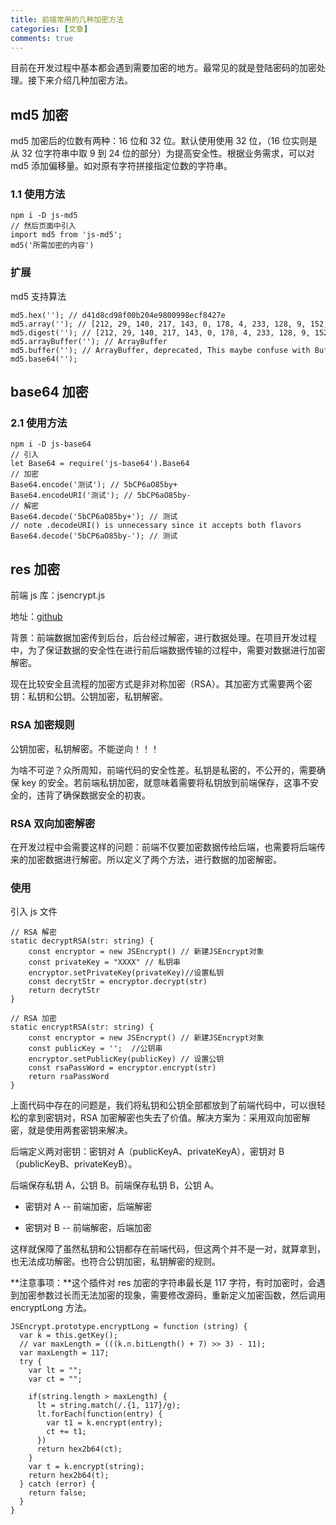 ```yaml
---
title: 前端常用的几种加密方法
categories: [文章]
comments: true
---
```


目前在开发过程中基本都会遇到需要加密的地方。最常见的就是登陆密码的加密处理。接下来介绍几种加密方法。

## md5 加密

md5 加密后的位数有两种：16 位和 32 位。默认使用使用 32 位，（16 位实则是从 32 位字符串中取 9 到 24 位的部分）为提高安全性。根据业务需求，可以对 md5 添加偏移量。如对原有字符拼接指定位数的字符串。

### 1.1 使用方法

```
npm i -D js-md5
// 然后页面中引入
import md5 from 'js-md5';
md5('所需加密的内容')
```

### 扩展

md5 支持算法

```
md5.hex(''); // d41d8cd98f00b204e9800998ecf8427e
md5.array(''); // [212, 29, 140, 217, 143, 0, 178, 4, 233, 128, 9, 152, 236, 248, 66, 126]
md5.digest(''); // [212, 29, 140, 217, 143, 0, 178, 4, 233, 128, 9, 152, 236, 248, 66, 126]
md5.arrayBuffer(''); // ArrayBuffer
md5.buffer(''); // ArrayBuffer, deprecated, This maybe confuse with Buffer in node.js. Please use arrayBuffer instead.
md5.base64(''); 
```

## base64 加密

### 2.1 使用方法

```
npm i -D js-base64
// 引入
let Base64 = require('js-base64').Base64
// 加密
Base64.encode('测试'); // 5bCP6aO85by+
Base64.encodeURI('测试'); // 5bCP6aO85by-
// 解密
Base64.decode('5bCP6aO85by+'); // 测试
// note .decodeURI() is unnecessary since it accepts both flavors
Base64.decode('5bCP6aO85by-'); // 测试
```

## res 加密

前端 js 库：jsencrypt.js

地址：[github](https://github.com/travist/jsencrypt/tree/master/bin)

背景：前端数据加密传到后台，后台经过解密，进行数据处理。在项目开发过程中，为了保证数据的安全性在进行前后端数据传输的过程中，需要对数据进行加密解密。

现在比较安全且流程的加密方式是非对称加密（RSA）。其加密方式需要两个密钥：私钥和公钥。公钥加密，私钥解密。

### RSA 加密规则

公钥加密，私钥解密。不能逆向！！！

为啥不可逆？众所周知，前端代码的安全性差。私钥是私密的，不公开的，需要确保 key 的安全。若前端私钥加密，就意味着需要将私钥放到前端保存，这事不安全的，违背了确保数据安全的初衷。

### RSA 双向加密解密

在开发过程中会需要这样的问题：前端不仅要加密数据传给后端，也需要将后端传来的加密数据进行解密。所以定义了两个方法，进行数据的加密解密。

### 使用

引入 js 文件

```
// RSA 解密
static decryptRSA(str: string) {
    const encryptor = new JSEncrypt() // 新建JSEncrypt对象
    const privateKey = "XXXX" // 私钥串
    encryptor.setPrivateKey(privateKey)//设置私钥
    const decrytStr = encryptor.decrypt(str)
    return decrytStr
}

// RSA 加密
static encryptRSA(str: string) {
    const encryptor = new JSEncrypt() // 新建JSEncrypt对象
    const publicKey = '';  //公钥串
    encryptor.setPublicKey(publicKey) // 设置公钥
    const rsaPassWord = encryptor.encrypt(str)
    return rsaPassWord
}
```

上面代码中存在的问题是，我们将私钥和公钥全部都放到了前端代码中，可以很轻松的拿到密钥对，RSA 加密解密也失去了价值。解决方案为：采用双向加密解密，就是使用两套密钥来解决。

后端定义两对密钥：密钥对 A（publicKeyA、privateKeyA），密钥对 B（publicKeyB、privateKeyB）。

后端保存私钥 A，公钥 B。前端保存私钥 B，公钥 A。

- 密钥对 A -- 前端加密，后端解密

- 密钥对 B -- 前端解密，后端加密

这样就保障了虽然私钥和公钥都存在前端代码，但这两个并不是一对，就算拿到，也无法成功解密。也符合公钥加密，私钥解密的规则。

**注意事项：**这个插件对 res 加密的字符串最长是 117 字符，有时加密时，会遇到加密参数过长而无法加密的现象，需要修改源码，重新定义加密函数，然后调用 encryptLong 方法。

```
JSEncrypt.prototype.encryptLong = function (string) {
  var k = this.getKey();
  // var maxLength = (((k.n.bitLength() + 7) >> 3) - 11);
  var maxLength = 117;
  try {
    var lt = "";
    var ct = "";

    if(string.length > maxLength) {
      lt = string.match(/.{1, 117}/g);
      lt.forEach(function(entry) {
        var t1 = k.encrypt(entry);
        ct += t1;
      })
      return hex2b64(ct);
    }
    var t = k.encrypt(string);
    return hex2b64(t);
  } catch (error) {
    return false;
  }
}
```
